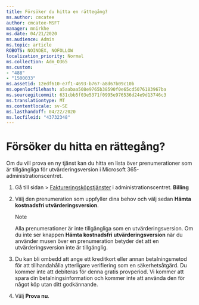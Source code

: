 ```yaml
---
title: Försöker du hitta en rättegång?
ms.author: cmcatee
author: cmcatee-MSFT
manager: mnirkhe
ms.date: 04/21/2020
ms.audience: Admin
ms.topic: article
ROBOTS: NOINDEX, NOFOLLOW
localization_priority: Normal
ms.collection: Adm_O365
ms.custom:
- "488"
- "1500033"
ms.assetid: 12edf610-e7f1-4693-b767-a8d67b09c10b
ms.openlocfilehash: a5aabaa508e9765b38590f0e65cd5076183967ba
ms.sourcegitcommit: 631cbb5f03e5371f0995e976536d24e9d13746c3
ms.translationtype: MT
ms.contentlocale: sv-SE
ms.lasthandoff: 04/22/2020
ms.locfileid: "43732348"
---
```

# <a name="trying-to-find-a-trial"></a>Försöker du hitta en rättegång?

Om du vill prova en ny tjänst kan du hitta en lista över prenumerationer som är tillgängliga för utvärderingsversion i Microsoft 365-administrationscentret.
  
1. Gå till sidan \> [Faktureringsköpstjänster](https://go.microsoft.com/fwlink/p/?linkid=868433) i administrationscentret. **Billing**

2. Välj den prenumeration som uppfyller dina behov och välj sedan **Hämta kostnadsfri utvärderingsversion**.

    > [!NOTE]
    > Alla prenumerationer är inte tillgängliga som en utvärderingsversion. Om du inte ser knappen **Hämta kostnadsfri utvärderingsversion** när du använder musen över en prenumeration betyder det att en utvärderingsversion inte är tillgänglig.
  
3. Du kan bli ombedd att ange ett kreditkort eller annan betalningsmetod för att tillhandahålla ytterligare verifiering som en säkerhetsåtgärd. Du kommer inte att debiteras för denna gratis provperiod. Vi kommer att spara din betalningsinformation och kommer inte att använda den för något köp utan ditt godkännande.

4. Välj **Prova nu**.